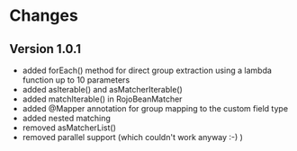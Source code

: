 # Changes

## Version 1.0.1
- added forEach() method for direct group extraction using a lambda function up to 10 parameters
- added asIterable() and asMatcherIterable()
- added matchIterable() in RojoBeanMatcher
- added @Mapper annotation for group mapping to the custom field type
- added nested matching
- removed asMatcherList()
- removed parallel support (which couldn't work anyway :-) )
